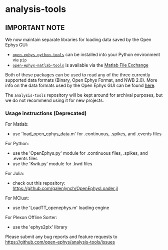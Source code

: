 # analysis-tools

## IMPORTANT NOTE

We now maintain separate libraries for loading data saved by the Open Ephys GUI:
- [`open-ephys-python-tools`](https://github.com/open-ephys/open-ephys-python-tools) can be installed into your Python environment via `pip`
- [`open-ephys-matlab-tools`](https://github.com/open-ephys/open-ephys-matlab-tools) is available via the [Matlab File Exchange](https://www.mathworks.com/matlabcentral/fileexchange/122372-open-ephys-matlab-tools)

Both of these packages can be used to read any of the three currently supported data formats (Binary, Open Ephys Format, and NWB 2.0). More info on the data formats used by the Open Ephys GUI can be found [here](https://open-ephys.github.io/gui-docs/User-Manual/Recording-data/index.html).

The `analysis-tools` repository will be kept around for archival purposes, but we do not recommend using it for new projects.

### Usage instructions (Deprecated)

For Matlab:
- use 'load_open_ephys_data.m' for .continuous, .spikes, and .events files

For Python:
- use the 'OpenEphys.py' module for .continuous files, .spikes, and .events files
- use the 'Kwik.py' module for .kwd files

For Julia:
- check out this repository: https://github.com/galenlynch/OpenEphysLoader.jl

For MClust:
- use the 'LoadTT_openephys.m' loading engine

For Plexon Offline Sorter:
- use the 'ephys2plx' library

Please submit any bug reports and feature requests to https://github.com/open-ephys/analysis-tools/issues

